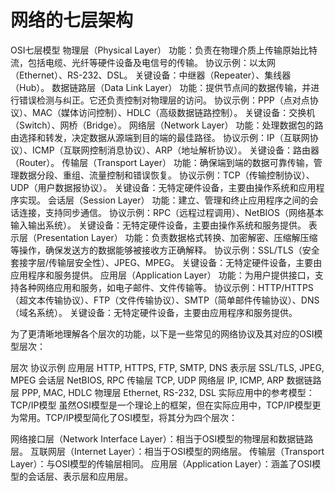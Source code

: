 # 网络的七层架构

OSI七层模型
物理层（Physical Layer）
功能：负责在物理介质上传输原始比特流，包括电缆、光纤等硬件设备及电信号的传输。
协议示例：以太网（Ethernet）、RS-232、DSL。
关键设备：中继器（Repeater）、集线器（Hub）。
数据链路层（Data Link Layer）
功能：提供节点间的数据传输，并进行错误检测与纠正。它还负责控制对物理层的访问。
协议示例：PPP（点对点协议）、MAC（媒体访问控制）、HDLC（高级数据链路控制）。
关键设备：交换机（Switch）、网桥（Bridge）。
网络层（Network Layer）
功能：处理数据包的路由选择和转发，决定数据从源端到目的端的最佳路径。
协议示例：IP（互联网协议）、ICMP（互联网控制消息协议）、ARP（地址解析协议）。
关键设备：路由器（Router）。
传输层（Transport Layer）
功能：确保端到端的数据可靠传输，管理数据分段、重组、流量控制和错误恢复。
协议示例：TCP（传输控制协议）、UDP（用户数据报协议）。
关键设备：无特定硬件设备，主要由操作系统和应用程序实现。
会话层（Session Layer）
功能：建立、管理和终止应用程序之间的会话连接，支持同步通信。
协议示例：RPC（远程过程调用）、NetBIOS（网络基本输入输出系统）。
关键设备：无特定硬件设备，主要由操作系统和服务提供。
表示层（Presentation Layer）
功能：负责数据格式转换、加密解密、压缩解压缩等操作，确保发送方的数据能够被接收方正确解释。
协议示例：SSL/TLS（安全套接字层/传输层安全性）、JPEG、MPEG。
关键设备：无特定硬件设备，主要由应用程序和服务提供。
应用层（Application Layer）
功能：为用户提供接口，支持各种网络应用和服务，如电子邮件、文件传输等。
协议示例：HTTP/HTTPS（超文本传输协议）、FTP（文件传输协议）、SMTP（简单邮件传输协议）、DNS（域名系统）。
关键设备：无特定硬件设备，主要由应用程序和服务提供。

为了更清晰地理解各个层次的功能，以下是一些常见的网络协议及其对应的OSI模型层次：

层次	协议示例
应用层	HTTP, HTTPS, FTP, SMTP, DNS
表示层	SSL/TLS, JPEG, MPEG
会话层	NetBIOS, RPC
传输层	TCP, UDP
网络层	IP, ICMP, ARP
数据链路层	PPP, MAC, HDLC
物理层	Ethernet, RS-232, DSL
实际应用中的参考模型：TCP/IP模型
虽然OSI模型是一个理论上的框架，但在实际应用中，TCP/IP模型更为常用。TCP/IP模型简化了OSI模型，将其分为四个层次：

网络接口层（Network Interface Layer）：相当于OSI模型的物理层和数据链路层。
互联网层（Internet Layer）：相当于OSI模型的网络层。
传输层（Transport Layer）：与OSI模型的传输层相同。
应用层（Application Layer）：涵盖了OSI模型的会话层、表示层和应用层。

